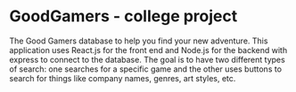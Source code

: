 # GoodGamers - college project
The Good Gamers database to help you find your new adventure. This application uses React.js for the front end
and Node.js for the backend with express to connect to the database. The goal is to have two different types of search:
one searches for a specific game and the other uses buttons to search for things like company names, genres, art styles, etc.
